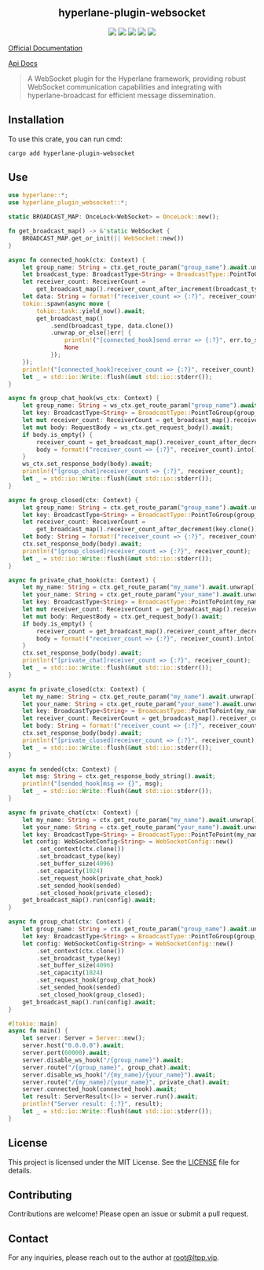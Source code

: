 <center>

## hyperlane-plugin-websocket

[![](https://img.shields.io/crates/v/hyperlane-plugin-websocket.svg)](https://crates.io/crates/hyperlane-plugin-websocket)
[![](https://img.shields.io/crates/d/hyperlane-plugin-websocket.svg)](https://img.shields.io/crates/d/hyperlane-plugin-websocket.svg)
[![](https://docs.rs/hyperlane-plugin-websocket/badge.svg)](https://docs.rs/hyperlane-plugin-websocket)
[![](https://github.com/hyperlane-utils/hyperlane-plugin-websocket/workflows/Rust/badge.svg)](https://github.com/hyperlane-utils/hyperlane-plugin-websocket/actions?query=workflow:Rust)
[![](https://img.shields.io/crates/l/hyperlane-plugin-websocket.svg)](./LICENSE)

</center>

[Official Documentation](https://docs.ltpp.vip/hyperlane-plugin-websocket/)

[Api Docs](https://docs.rs/hyperlane-plugin-websocket/latest/http_type/)

> A WebSocket plugin for the Hyperlane framework, providing robust WebSocket communication capabilities and integrating with hyperlane-broadcast for efficient message dissemination.

## Installation

To use this crate, you can run cmd:

```shell
cargo add hyperlane-plugin-websocket
```

## Use

```rust
use hyperlane::*;
use hyperlane_plugin_websocket::*;

static BROADCAST_MAP: OnceLock<WebSocket> = OnceLock::new();

fn get_broadcast_map() -> &'static WebSocket {
    BROADCAST_MAP.get_or_init(|| WebSocket::new())
}

async fn connected_hook(ctx: Context) {
    let group_name: String = ctx.get_route_param("group_name").await.unwrap();
    let broadcast_type: BroadcastType<String> = BroadcastType::PointToGroup(group_name);
    let receiver_count: ReceiverCount =
        get_broadcast_map().receiver_count_after_increment(broadcast_type.clone());
    let data: String = format!("receiver_count => {:?}", receiver_count).into();
    tokio::spawn(async move {
        tokio::task::yield_now().await;
        get_broadcast_map()
            .send(broadcast_type, data.clone())
            .unwrap_or_else(|err| {
                println!("[connected_hook]send error => {:?}", err.to_string());
                None
            });
    });
    println!("[connected_hook]receiver_count => {:?}", receiver_count);
    let _ = std::io::Write::flush(&mut std::io::stderr());
}

async fn group_chat_hook(ws_ctx: Context) {
    let group_name: String = ws_ctx.get_route_param("group_name").await.unwrap();
    let key: BroadcastType<String> = BroadcastType::PointToGroup(group_name);
    let mut receiver_count: ReceiverCount = get_broadcast_map().receiver_count(key.clone());
    let mut body: RequestBody = ws_ctx.get_request_body().await;
    if body.is_empty() {
        receiver_count = get_broadcast_map().receiver_count_after_decrement(key);
        body = format!("receiver_count => {:?}", receiver_count).into();
    }
    ws_ctx.set_response_body(body).await;
    println!("[group_chat]receiver_count => {:?}", receiver_count);
    let _ = std::io::Write::flush(&mut std::io::stderr());
}

async fn group_closed(ctx: Context) {
    let group_name: String = ctx.get_route_param("group_name").await.unwrap();
    let key: BroadcastType<String> = BroadcastType::PointToGroup(group_name);
    let receiver_count: ReceiverCount =
        get_broadcast_map().receiver_count_after_decrement(key.clone());
    let body: String = format!("receiver_count => {:?}", receiver_count);
    ctx.set_response_body(body).await;
    println!("[group_closed]receiver_count => {:?}", receiver_count);
    let _ = std::io::Write::flush(&mut std::io::stderr());
}

async fn private_chat_hook(ctx: Context) {
    let my_name: String = ctx.get_route_param("my_name").await.unwrap();
    let your_name: String = ctx.get_route_param("your_name").await.unwrap();
    let key: BroadcastType<String> = BroadcastType::PointToPoint(my_name, your_name);
    let mut receiver_count: ReceiverCount = get_broadcast_map().receiver_count(key.clone());
    let mut body: RequestBody = ctx.get_request_body().await;
    if body.is_empty() {
        receiver_count = get_broadcast_map().receiver_count_after_decrement(key);
        body = format!("receiver_count => {:?}", receiver_count).into();
    }
    ctx.set_response_body(body).await;
    println!("[private_chat]receiver_count => {:?}", receiver_count);
    let _ = std::io::Write::flush(&mut std::io::stderr());
}

async fn private_closed(ctx: Context) {
    let my_name: String = ctx.get_route_param("my_name").await.unwrap();
    let your_name: String = ctx.get_route_param("your_name").await.unwrap();
    let key: BroadcastType<String> = BroadcastType::PointToPoint(my_name, your_name);
    let receiver_count: ReceiverCount = get_broadcast_map().receiver_count_after_decrement(key);
    let body: String = format!("receiver_count => {:?}", receiver_count);
    ctx.set_response_body(body).await;
    println!("[private_closed]receiver_count => {:?}", receiver_count);
    let _ = std::io::Write::flush(&mut std::io::stderr());
}

async fn sended(ctx: Context) {
    let msg: String = ctx.get_response_body_string().await;
    println!("[sended_hook]msg => {}", msg);
    let _ = std::io::Write::flush(&mut std::io::stderr());
}

async fn private_chat(ctx: Context) {
    let my_name: String = ctx.get_route_param("my_name").await.unwrap();
    let your_name: String = ctx.get_route_param("your_name").await.unwrap();
    let key: BroadcastType<String> = BroadcastType::PointToPoint(my_name, your_name);
    let config: WebSocketConfig<String> = WebSocketConfig::new()
        .set_context(ctx.clone())
        .set_broadcast_type(key)
        .set_buffer_size(4096)
        .set_capacity(1024)
        .set_request_hook(private_chat_hook)
        .set_sended_hook(sended)
        .set_closed_hook(private_closed);
    get_broadcast_map().run(config).await;
}

async fn group_chat(ctx: Context) {
    let group_name: String = ctx.get_route_param("group_name").await.unwrap();
    let key: BroadcastType<String> = BroadcastType::PointToGroup(group_name);
    let config: WebSocketConfig<String> = WebSocketConfig::new()
        .set_context(ctx.clone())
        .set_broadcast_type(key)
        .set_buffer_size(4096)
        .set_capacity(1024)
        .set_request_hook(group_chat_hook)
        .set_sended_hook(sended)
        .set_closed_hook(group_closed);
    get_broadcast_map().run(config).await;
}

#[tokio::main]
async fn main() {
    let server: Server = Server::new();
    server.host("0.0.0.0").await;
    server.port(60000).await;
    server.disable_ws_hook("/{group_name}").await;
    server.route("/{group_name}", group_chat).await;
    server.disable_ws_hook("/{my_name}/{your_name}").await;
    server.route("/{my_name}/{your_name}", private_chat).await;
    server.connected_hook(connected_hook).await;
    let result: ServerResult<()> = server.run().await;
    println!("Server result: {:?}", result);
    let _ = std::io::Write::flush(&mut std::io::stderr());
}
```

## License

This project is licensed under the MIT License. See the [LICENSE](LICENSE) file for details.

## Contributing

Contributions are welcome! Please open an issue or submit a pull request.

## Contact

For any inquiries, please reach out to the author at [root@ltpp.vip](mailto:root@ltpp.vip).
